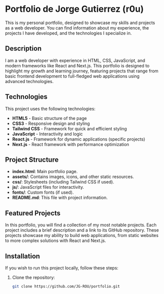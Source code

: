 # Portfolio de Jorge Gutierrez (r0u)

This is my personal portfolio, designed to showcase my skills and projects as a web developer. You can find information about my experience, the projects I have developed, and the technologies I specialize in.

## Description

I am a web developer with experience in HTML, CSS, JavaScript, and modern frameworks like React and Next.js. This portfolio is designed to highlight my growth and learning journey, featuring projects that range from basic frontend development to full-fledged web applications using advanced technologies.

## Technologies

This project uses the following technologies:

- **HTML5** - Basic structure of the page
- **CSS3** - Responsive design and styling
- **Tailwind CSS** - Framework for quick and efficient styling
- **JavaScript** - Interactivity and logic
- **React.js** - Framework for dynamic applications (specific projects)
- **Next.js** - React framework with performance optimization

## Project Structure

- **index.html**: Main portfolio page.
- **assets/**: Contains images, icons, and other static resources.
- **css/**: Stylesheets (including Tailwind CSS if used).
- **js/**: JavaScript files for interactivity.
- **fonts/**: Custom fonts (if used).
- **README.md**: This file with project information.

## Featured Projects

In this portfolio, you will find a collection of my most notable projects. Each project includes a brief description and a link to its GitHub repository. These projects showcase my ability to build web applications, from static websites to more complex solutions with React and Next.js.

## Installation

If you wish to run this project locally, follow these steps:

1. Clone the repository:
   ```bash
   git clone https://github.com/JG-ROU/portfolio.git